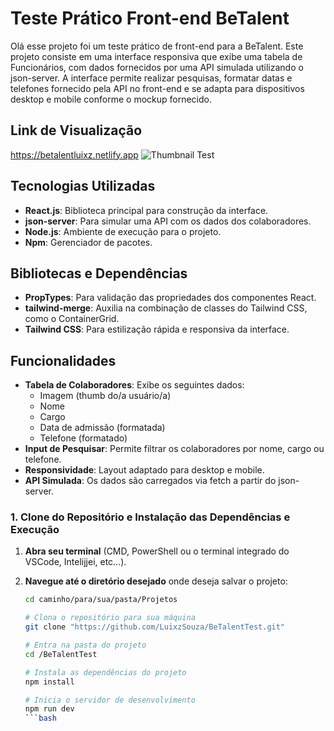 # Teste Prático Front-end BeTalent

Olá esse projeto foi um teste prático de front-end para a BeTalent. Este projeto consiste em uma interface responsiva que exibe uma tabela de Funcionários, com dados fornecidos por uma API simulada utilizando o json-server. A interface permite realizar pesquisas, formatar datas e telefones fornecido pela API no front-end e se adapta para dispositivos desktop e mobile conforme o mockup fornecido.

## Link de Visualização

https://betalentluixz.netlify.app
![Thumbnail Test](https://betalentluixz.netlify.app/thumbnail.png)

## Tecnologias Utilizadas

- **React.js**: Biblioteca principal para construção da interface.
- **json-server**: Para simular uma API com os dados dos colaboradores.
- **Node.js**: Ambiente de execução para o projeto.
- **Npm**: Gerenciador de pacotes.

## Bibliotecas e Dependências

- **PropTypes**: Para validação das propriedades dos componentes React.
- **tailwind-merge**: Auxilia na combinação de classes do Tailwind CSS, como o ContainerGrid.
- **Tailwind CSS**: Para estilização rápida e responsiva da interface.

## Funcionalidades

- **Tabela de Colaboradores**: Exibe os seguintes dados:
  - Imagem (thumb do/a usuário/a)
  - Nome
  - Cargo
  - Data de admissão (formatada)
  - Telefone (formatado)
- **Input de Pesquisar**: Permite filtrar os colaboradores por nome, cargo ou telefone.
- **Responsividade**: Layout adaptado para desktop e mobile.
- **API Simulada**: Os dados são carregados via fetch a partir do json-server.

### 1. Clone do Repositório e Instalação das Dependências e Execução

1. **Abra seu terminal** (CMD, PowerShell ou o terminal integrado do VSCode, Intelijjei, etc...).

2. **Navegue até o diretório desejado** onde deseja salvar o projeto:

   ```bash
   cd caminho/para/sua/pasta/Projetos

   # Clona o repositório para sua máquina
   git clone "https://github.com/LuixzSouza/BeTalentTest.git"

   # Entra na pasta do projeto
   cd /BeTalentTest

   # Instala as dependências do projeto
   npm install

   # Inicia o servidor de desenvolvimento
   npm run dev
   ```bash
